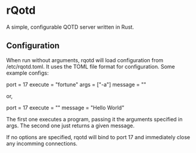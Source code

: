 rQotd
=====
A simple, configurable QOTD server written in Rust.

Configuration
-------------
When run without arguments, rqotd will load configuration from /etc/rqotd.toml. It uses the TOML file format for configuration. Some example configs:

port = 17
execute = "fortune"
args = ["-a"]
message = ""

or,

port = 17
execute = ""
message = "Hello World"

The first one executes a program, passing it the arguments specified in args. The second one just returns a given message.

If no options are specified, rqotd will bind to port 17 and immediately close any incomming connections.

